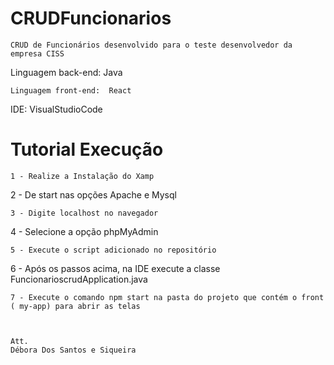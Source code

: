# CRUDFuncionarios
```
CRUD de Funcionários desenvolvido para o teste desenvolvedor da empresa CISS
```
Linguagem back-end: Java
```
Linguagem front-end:  React
```
IDE: VisualStudioCode

# Tutorial Execução

```
1 - Realize a Instalação do Xamp
```
2 - De start nas opções Apache e Mysql
```
3 - Digite localhost no navegador
```
4 - Selecione a opção phpMyAdmin
```
5 - Execute o script adicionado no repositório 

```
6 - Após os passos acima, na IDE execute a classe FuncionarioscrudApplication.java 
```
7 - Execute o comando npm start na pasta do projeto que contém o front ( my-app) para abrir as telas



Att.
Débora Dos Santos e Siqueira
